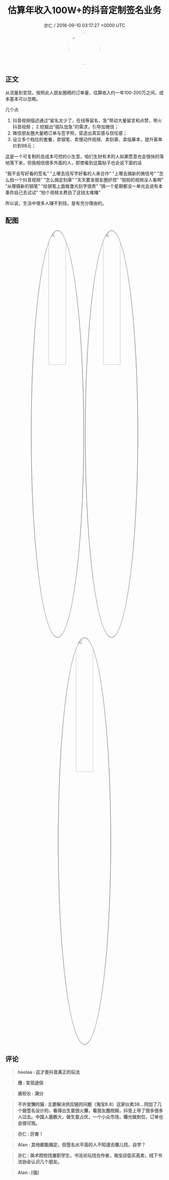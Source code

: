 <h1 align="center">估算年收入100W&#43;的抖音定制签名业务</h1>
<p align="center">
    <a>亦仁 / 2018-09-10 03:17:27 &#43;0000 UTC</a>
</p>

<div align="center">
    <img src="https://images.zsxq.com/Fn3NQqCN8nuGF86yZPXSbEsl0mb3?e=1590940799&amp;token=kIxbL07-8jAj8w1n4s9zv64FuZZNEATmlU_Vm6zD:pfbNc8W3hS0oYG_hyXXh_rHMHuc=" width="100" height="100" style="border:1px solid;border-radius:50%; color:#ffffff"/>
</div>

## 正文

<div>
    

从流量到变现，按照此人朋友圈晒的订单量，估算收入约一年100-200万之间，成本基本可以忽略。

几个点

1. 抖音视频描述通过“留名太少了，在线等留名，急”带动大量留言和点赞，带火抖音视频；
2.挖掘出“插队加急”的需求，引导加微信；
3. 微信朋友圈大量晒订单与签字照，营造出真实感与信任感；
4. 设立多个档位的套餐，卖钢笔、卖慢动作视频、卖刻章、卖临摹本，提升客单价到98元；

这是一个可复制的且成本可控的小生意，咱们生财有术的人如果愿意也会很快的落地落下来，但我相信很多外面的人，即使看到这篇帖子也会说下面的话

“我不会写好看的签名”
“上哪去找写字好看的人来合作”
“上哪去搞新的微信号”
“怎么拍一个抖音视频”
“怎么搞定刻章”
“天天要发朋友圈好烦”
“刚拍的视频没人看啊”
“从哪搞新的钢笔”
“给钢笔上面做激光刻字很贵”
“搞一个星期都没一单光会说有本事你自己去试试”
“拍个视频太费劲了这钱太难赚”

所以说，生活中很多人赚不到钱，是有充分理由的。
</div>

## 配图
<div class="image" align="center">

<img src="https://images.zsxq.com/FoZJgCNdZChFEDjk6S55e9DoI5j7?imageMogr2/auto-orient/thumbnail/800x/format/jpg/blur/1x0/quality/75&amp;e=1590940799&amp;token=kIxbL07-8jAj8w1n4s9zv64FuZZNEATmlU_Vm6zD:iyH8vsdi82hgW7t43I_pYMDupmo=" width="33%" height="33%" style="border:1px solid;border-radius:50%; color:#3c3f41"/>

<img src="https://images.zsxq.com/FiJIiRAQxpFE8Tl2v97-As2Lp1aN?imageMogr2/auto-orient/thumbnail/800x/format/jpg/blur/1x0/quality/75&amp;e=1590940799&amp;token=kIxbL07-8jAj8w1n4s9zv64FuZZNEATmlU_Vm6zD:DaKwluPnnEHbElshDSPyL0jHuH0=" width="33%" height="33%" style="border:1px solid;border-radius:50%; color:#3c3f41"/>

<img src="https://images.zsxq.com/FpWdHb9gfJ4vWVte9eTV4yb9fvm0?imageMogr2/auto-orient/thumbnail/800x/format/jpg/blur/1x0/quality/75&amp;e=1590940799&amp;token=kIxbL07-8jAj8w1n4s9zv64FuZZNEATmlU_Vm6zD:FD4BSKoaJ6hexnTAyt-9iMKcaLk=" width="33%" height="33%" style="border:1px solid;border-radius:50%; color:#3c3f41"/>

</div>

## 评论

<div align="left">
<div>

<blockquote >
<span> <strong>hoolaa : 这才是抖音真正的玩法 </strong></span>
</blockquote>

<blockquote >
<span> <strong>應 : 变现途径 </strong></span>
</blockquote>

<blockquote >
<span> <strong>唐校长 : 满分 </strong></span>
</blockquote>

<blockquote >
<span> <strong>不许变懒的猫 : 主要解决供应链的问题（淘宝8.8）这家伙卖38...同加了几个做签名设计的，看得出生意很火爆，看朋友圈视频，抖音上导了很多很多人过去。中国人基数大，做生意占优，一个小众市场，曝光做到位，订单也会很可观。 </strong></span>
</blockquote>

<blockquote >
<span> <strong>亦仁 : 厉害！ </strong></span>
</blockquote>

<blockquote >
<span> <strong>Alan : 其他都能搞定，但签名水平高的人不知道去哪儿找，自学？ </strong></span>
</blockquote>

<blockquote >
<span> <strong>亦仁 : 美术院校找兼职学生，书法论坛找合作者，淘宝店低买高卖，线下书法协会认识几个朋友。 </strong></span>
</blockquote>

<blockquote >
<span> <strong>Alan : [强] </strong></span>
</blockquote>

</div>
</div>